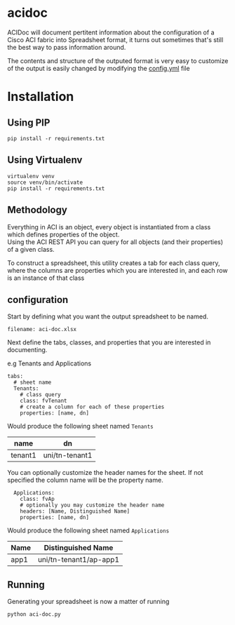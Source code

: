 acidoc
======

ACIDoc will document pertitent information about the configuration of a Cisco ACI fabric into Spreadsheet format,
it turns out sometimes that's still the best way to pass information around.

The contents and structure of the outputed format is very easy to customize
of the output is easily changed by modifying the [config.yml](config.yaml) file

# Installation

## Using PIP

    pip install -r requirements.txt

## Using Virtualenv

    virtualenv venv
    source venv/bin/activate
    pip install -r requirements.txt


 ## Methodology

Everything in ACI is an object, every object is instantiated from a class which defines properties of the object.  
Using the ACI REST API you can query for all objects (and their properties) of a given class.

To construct a spreadsheet, this utility creates a tab for each class query, where the columns
are properties which you are interested in, and each row is an instance of that class

## configuration

Start by defining what you want the output spreadsheet to be named.

```
filename: aci-doc.xlsx
```

Next define the tabs, classes, and properties that you are interested in documenting.

e.g Tenants and Applications

```
tabs:
  # sheet name
  Tenants:
    # class query
    class: fvTenant
    # create a column for each of these properties
    properties: [name, dn]
```

Would produce the following sheet named `Tenants`

|name|dn|
|---|---|
|tenant1|uni/tn-tenant1|



You can optionally customize the header names for the sheet.  If not specified the column
name will be the property name.

```
  Applications:
    class: fvAp
    # optionally you may customize the header name
    headers: [Name, Distinguished Name]
    properties: [name, dn]  
```

Would produce the following sheet named `Applications`

|Name|Distinguished Name|
|---|---|
|app1|uni/tn-tenant1/ap-app1|

## Running

Generating your spreadsheet is now a matter of running

    python aci-doc.py
